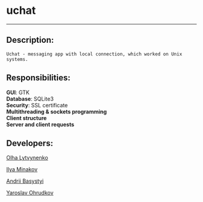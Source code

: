 # uchat

--------
## Description:
```
Uchat - messaging app with local connection, which worked on Unix systems.
```
## Responsibilities:
**GUI**: GTK\
**Database**: SQLite3\
**Security**:  SSL certificate\
**Multithreading & sockets programming**\
**Client structure**\
**Server and client requests**
## Developers:

[Olha Lytvynenko](https://github.com/hlgltvnnk)

[Ilya Minakov](https://github.com/i-minakov)

[Andrii Basystyi](https://github.com/vorobeyka)

[Yaroslav Ohrudkov](https://github.com/yohrudkov)
